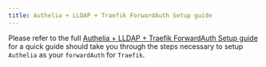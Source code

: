 ```yaml
---
title: Authelia + LLDAP + Traefik ForwardAuth Setup guide
---
```


Please refer to the full [Authelia + LLDAP + Traefik ForwardAuth Setup guide](https://truecharts.org/charts/enterprise/authelia/Setup-Guide) for a quick guide should take you through the steps necessary to setup `Authelia` as your `forwardAuth` for `Traefik`.

